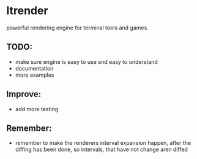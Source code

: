 # ltrender

powerful rendering engine for terminal tools and games.


## TODO:
- make sure engine is easy to use and easy to understand
- documentation
- more examples

## Improve:
- add more testing

## Remember:
- remember to make the renderers interval expansion happen, after the diffing has been done, so intervals, that have not change aren diffed